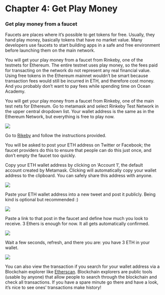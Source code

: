 # Chapter 4: Get Play Money

<dialog character="squid">Excellent, you have the first piece of equipment now. If you want to do anything in the blockchain waters rather than watching from the surface, you will need to dive into it, and you will need oxygen for that. ETH provides the gas you need to stay below the surface.</dialog>

### Get play money from a faucet
Faucets are places where it’s possible to get tokens for free. Usually, they hand play money, basically tokens that have no market value. Many developers use faucets to start building apps in a safe and free environment before launching them on the main network. 

You will get your play money from a faucet from Rinkeby, one of the testnets for Ethereum. The entire testnet uses play money, so the fees paid for transacting on the network do not represent any real financial value. Using free tokens in the Ethereum mainnet wouldn’t be smart because transaction fees would still be incurred in ETH, and therefore cost money. And you probably don’t want to pay fees while spending time on Ocean Academy.

You will get your play money from a faucet from Rinkeby, one of the main test nets for Ethereum. Go to metamask and select Rinkeby Test Network in the upper central dropdown list. Your wallet address is the same as in the Ethereum Network, but everything is free to play now. 

<img src="/images/chapter4_0.png" />

Go to [Rikeby](https://faucet.rinkeby.io/) and follow the instructions provided. 

You will be asked to post your ETH address on Twitter or Facebook; the faucet providers do this to ensure that people can do this just once, and don’t empty the faucet too quickly. 

Copy your ETH wallet address by clicking on ‘Account 1’, the default account created by Metamask. Clicking will automatically copy your wallet address to the clipboard. You can safely share this address with anyone.

<img src="/images/chapter4_1.png" />

Paste your ETH wallet address into a new tweet and post it publicly.
Being kind is optional but recommended :)

<img src="/images/chapter4_2.png" />

Paste a link to that post in the faucet and define how much you look to receive. 
3 Ethers is enough for now. It all gets automatically confirmed. 

<img src="/images/chapter4_3.png" />

Wait a few seconds, refresh, and there you are: you have 3 ETH in your wallet.

<img src="/images/chapter4_3.png" />

You can also view the transaction if you search for your wallet address via a Blockchain explorer like [Etherscan](https://etherscan.io/). Blockchain explorers are public tools (usable by anyone) that allow people to search through the blockchain and check all transactions. If you have a spare minute go there and have a look, it’s nice to see ones’ transactions make history!
